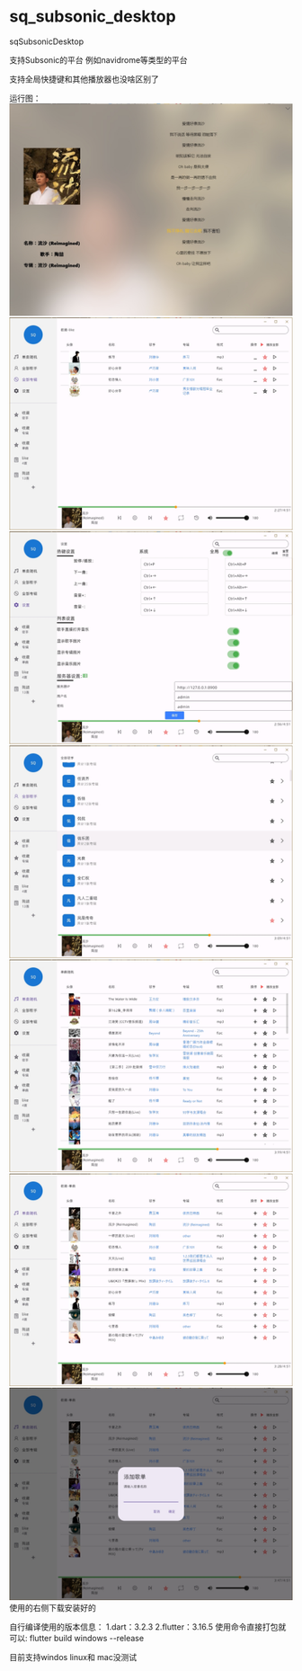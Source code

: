 # sq_subsonic_desktop

sqSubsonicDesktop

支持Subsonic的平台  例如navidrome等类型的平台

支持全局快捷键和其他播放器也没啥区别了

运行图：
![6.png](image%2F6.png)
![1.png](image%2F1.png)
![2.png](image%2F2.png)
![3.png](image%2F3.png)
![4.png](image%2F4.png)
![5.png](image%2F5.png)
![7.png](image%2F7.png)
使用的右侧下载安装好的


自行编译使用的版本信息：
1.dart：3.2.3
2.flutter：3.16.5
使用命令直接打包就可以:
flutter build windows --release




目前支持windos  linux和 mac没测试


